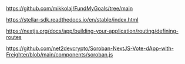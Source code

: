 https://github.com/mikkolaj/FundMyGoals/tree/main

https://stellar-sdk.readthedocs.io/en/stable/index.html

https://nextjs.org/docs/app/building-your-application/routing/defining-routes

https://github.com/net2devcrypto/Soroban-NextJS-Vote-dApp-with-Freighter/blob/main/components/soroban.js
